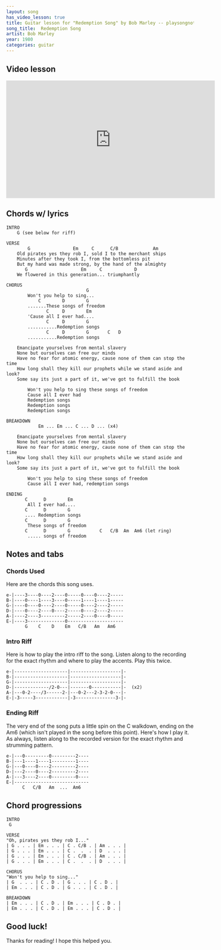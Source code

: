 ```yaml
---
layout: song
has_video_lesson: true
title: Guitar lesson for "Redemption Song" by Bob Marley -- playsongnotes.com
song_title:  Redemption Song
artist: Bob Marley
year: 1980
categories: guitar
---
```


## Video lesson

<iframe width="560" height="315" src="https://www.youtube.com/embed/hwbq4kfXkIE" frameborder="0" allowfullscreen></iframe>

## Chords w/ lyrics

    INTRO
        G (see below for riff)

    VERSE
            G                Em     C      C/B             Am
        Old pirates yes they rob I, sold I to the merchant ships
        Minutes after they took I, from the bottomless pit
        But my hand was made strong, by the hand of the almighty
           G                    Em     C            D
        We flowered in this generation... triumphantly

    CHORUS
                                  G
            Won't you help to sing...
                C        D        G
            .......These songs of freedom
                   C     D        Em
            'Cause all I ever had....
                   C     D        G
            ...........Redemption songs
                   C     D        G       C   D
            ...........Redemption songs

        Emancipate yourselves from mental slavery
        None but ourselves can free our minds
        Have no fear for atomic energy, cause none of them can stop the time
        How long shall they kill our prophets while we stand aside and look?
        Some say its just a part of it, we've got to fulfill the book

            Won't you help to sing these songs of freedom
            Cause all I ever had
            Redemption songs
            Redemption songs
            Redemption songs

    BREAKDOWN
                Em ... Em ... C ... D ... (x4)

        Emancipate yourselves from mental slavery
        None but ourselves can free our minds
        Have no fear for atomic energy, cause none of them can stop the time
        How long shall they kill our prophets while we stand aside and look?
        Some say its just a part of it, we've got to fulfill the book

            Won't you help to sing these songs of freedom
            Cause all I ever had, redemption songs

    ENDING
           C      D        Em
            All I ever had....
           C      D        G
           .... Redemption songs
           C      D        G
            These songs of freedom
           C      D        G           C   C/B  Am  Am6 (let ring)
            ..... songs of freedom


## Notes and tabs

### Chords Used
Here are the chords this song uses.

    e-|----3----0----2----0-----0----0----2-----
    B-|----0----1----3----0-----1----1----1-----
    G-|----0----0----2----0-----0----2----2-----
    D-|----0----2----0----2-----0----2----2-----
    A-|----2----3---------2-----2----0----0-----
    E-|----3--------------0---------------------
           G    C    D    Em   C/B   Am   Am6

### Intro Riff
Here is how to play the intro riff to the song. Listen along to the recording for the exact rhythm and where to play the accents. Play this twice.

    e-|--------------------|-------------------|-
    B-|--------------------|-------------------|-
    G-|--------------------|-------------------|-
    D-|-------------/2-0---|-------0-----------|-  (x2)
    A-|---0-2----/3------2-|---0-2---2-3-2-0---|-
    E-|-3-----3------------|-3---------------3-|-

### Ending Riff
The very end of the song puts a little spin on the C walkdown, ending on the Am6 (which isn't played in the song before this point). Here's how I play it. As always, listen along to the recorded version for the exact rhythm and strumming pattern.

    e-|---0---------0---------2----
    B-|---1----1----1---------1----
    G-|---0----0----2---------2----
    D-|---2----0----2---------2----
    A-|---3----2----0---------0----
    E-|----------------------------
          C   C/B   Am  ...  Am6

## Chord progressions

    INTRO
     G

    VERSE
    "Oh, pirates yes they rob I..."
    | G . . . | Em . . . | C . C/B . | Am . . . |
    | G . . . | Em . . . | C .  .  . | D  . . . |
    | G . . . | Em . . . | C . C/B . | Am . . . |
    | G . . . | Em . . . | C .  .  . | D  . . . |

    CHORUS
    "Won't you help to sing..."
    | G  . . . | C . D . | G . . . | C . D . |
    | Em . . . | C . D . | G . . . | C . D . |

    BREAKDOWN
    | Em . . . | C . D . | Em . . . | C . D . |
    | Em . . . | C . D . | Em . . . | C . D . |

## Good luck!

Thanks for reading! I hope this helped you.
